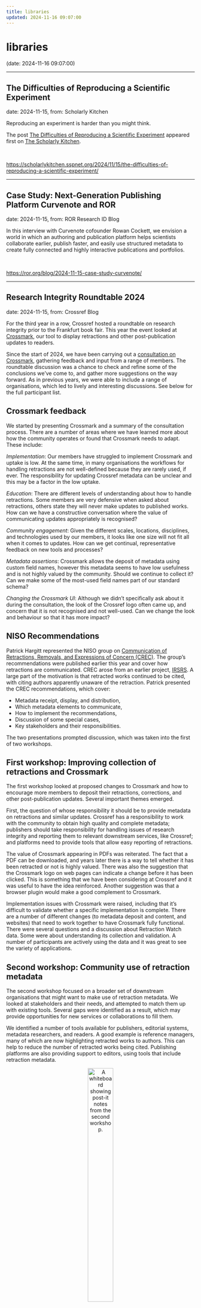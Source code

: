 ```yaml
---
title: libraries
updated: 2024-11-16 09:07:00
---
```


# libraries

(date: 2024-11-16 09:07:00)

---

## The Difficulties of Reproducing a Scientific Experiment

date: 2024-11-15, from: Scholarly Kitchen

<p>Reproducing an experiment is harder than you might think.</p>
<p>The post <a href="https://scholarlykitchen.sspnet.org/2024/11/15/the-difficulties-of-reproducing-a-scientific-experiment/">The Difficulties of Reproducing a Scientific Experiment</a> appeared first on <a href="https://scholarlykitchen.sspnet.org">The Scholarly Kitchen</a>.</p>
 

<br> 

<https://scholarlykitchen.sspnet.org/2024/11/15/the-difficulties-of-reproducing-a-scientific-experiment/>

---

## Case Study: Next-Generation Publishing Platform Curvenote and ROR

date: 2024-11-15, from: ROR Research ID Blog

In this interview with Curvenote cofounder Rowan Cockett, we envision a world in which an authoring and publication platform helps scientists collaborate earlier, publish faster, and easily use structured metadata to create fully connected and highly interactive publications and portfolios. 

<br> 

<https://ror.org/blog/2024-11-15-case-study-curvenote/>

---

## Research Integrity Roundtable 2024

date: 2024-11-15, from: Crossref Blog

<p>For the third year in a row, Crossref hosted a roundtable on research integrity prior to the Frankfurt book fair. This year the event looked at <a href="https://www.crossref.org/documentation/crossmark/" target="_blank">Crossmark</a>, our tool to display retractions and other post-publication updates to readers.</p>
<p>Since the start of 2024, we have been carrying out a <a href="https://www.crossref.org/blog/crossmark-community-consultation-what-did-we-learn/" target="_blank">consultation on Crossmark</a>, gathering feedback and input from a range of members. The roundtable discussion was a chance to check and refine some of the conclusions we’ve come to, and gather more suggestions on the way forward. As in previous years, we were able to include a range of organisations, which led to lively and interesting discussions. See below for the full participant list.</p>
<h2 id="crossmark-feedback">Crossmark feedback</h2>
<p>We started by presenting Crossmark and a summary of the consultation process. There are a number of areas where we have learned more about how the community operates or found that Crossmark needs to adapt. These include:</p>
<p><em>Implementation</em>: Our members have struggled to implement Crossmark and uptake is low. At the same time, in many organisations the workflows for handling retractions are not well-defined because they are rarely used, if ever. The responsibility for updating Crossref metadata can be unclear and this may be a factor in the low uptake.</p>
<p><em>Education</em>: There are different levels of understanding about how to handle retractions. Some members are very defensive when asked about retractions, others state they will never make updates to published works. How can we have a constructive conversation where the value of communicating updates appropriately is recognised?</p>
<p><em>Community engagement</em>: Given the different scales, locations, disciplines, and technologies used by our members, it looks like one size will not fit all when it comes to updates. How can we get continual, representative feedback on new tools and processes?</p>
<p><em>Metadata assertions</em>: Crossmark allows the deposit of metadata using custom field names, however this metadata seems to have low usefulness and is not highly valued by the community. Should we continue to collect it? Can we make some of the most-used field names part of our standard schema?</p>
<p><em>Changing the Crossmark UI</em>: Although we didn’t specifically ask about it during the consultation, the look of the Crossref logo often came up, and concern that it is not recognised and not well-used. Can we change the look and behaviour so that it has more impact?</p>
<h2 id="niso-recommendations">NISO Recommendations</h2>
<p>Patrick Hargitt represented the NISO group on <a href="https://www.niso.org/standards-committees/crec" target="_blank">Communication of Retractions, Removals, and Expressions of Concern (CREC)</a>. The group’s recommendations were published earlier this year and cover how retractions are communicated. CREC arose from an earlier project, <a href="https://doi.org/10.1186/s41073-022-00125-x" target="_blank">IRSRS</a>. A large part of the motivation is that retracted works continued to be cited, with citing authors apparently unaware of the retraction.
Patrick presented the CREC recommendations, which cover:</p>
<ul>
<li>Metadata receipt, display, and distribution,</li>
<li>Which metadata elements to communicate,</li>
<li>How to implement the recommendations,</li>
<li>Discussion of some special cases,</li>
<li>Key stakeholders and their responsibilities.</li>
</ul>
<p>The two presentations prompted discussion, which was taken into the first of two workshops.</p>
<h2 id="first-workshop-improving-collection-of-retractions-and-crossmark">First workshop: Improving collection of retractions and Crossmark</h2>
<p>The first workshop looked at proposed changes to Crossmark and how to encourage more members to deposit their retractions, corrections, and other post-publication updates. Several important themes emerged.</p>
<p>First, the question of whose responsibility it should be to provide metadata on retractions and similar updates. Crossref has a responsibility to work with the community to obtain high quality and complete metadata; publishers should take responsibility for handling issues of research integrity and reporting them to relevant downstream services, like Crossref; and platforms need to provide tools that allow easy reporting of retractions.</p>
<p>The value of Crossmark appearing in PDFs was reiterated. The fact that a PDF can be downloaded, and years later there is a way to tell whether it has been retracted or not is highly valued. There was also the suggestion that the Crossmark logo on web pages can indicate a change before it has been clicked. This is something that we have been considering at Crossref and it was useful to have the idea reinforced. Another suggestion was that a browser plugin would make a good complement to Crossmark.</p>
<p>Implementation issues with Crossmark were raised, including that it’s difficult to validate whether a specific implementation is complete. There are a number of different changes (to metadata deposit and content, and websites) that need to work together to have Crossmark fully functional. There were several questions and a discussion about Retraction Watch data. Some were about understanding its collection and validation. A number of participants are actively using the data and it was great to see the variety of applications.</p>
<h2 id="second-workshop-community-use-of-retraction-metadata">Second workshop: Community use of retraction metadata</h2>
<p>The second workshop focused on a broader set of downstream organisations that might want to make use of retraction metadata. We looked at stakeholders and their needs, and attempted to match them up with existing tools. Several gaps were identified as a result, which may provide opportunities for new services or collaborations to fill them.</p>
<p>We identified a number of tools available for publishers, editorial systems, metadata researchers, and readers. A good example is reference managers, many of which are now highlighting retracted works to authors. This can help to reduce the number of retracted works being cited. Publishing platforms are also providing support to editors, using tools that include retraction metadata.</p>
<center>
<figure><img src="https://www.crossref.org/images/blog/2024/frankfurt-roundtable-workshop2-postits.jpg"
alt="A whiteboard showing post-it notes from the second workshop." width="40%">
</figure>
</center>
<p>Some of the stakeholders identified have limited tools for identifying retractions that are relevant to them. These include funders, archives and repositories, journalists, and institutions.</p>
<p>Often, there are pathways for retraction data to be communicated but they are not being sufficiently used. There needs to be a concerted effort to improve the quality of retraction metadata for tools to function better. For example, a second author on a paper might not know that a correction or retraction is planned for their article. If their email or ORCID isn’t included in the metadata, an alerting tool wouldn’t be able to let them know. A similar argument can be made for institutions or funders if they are not well-identified in the metadata.</p>
<p>The question of standardisation of metadata was raised. It seems too early to implement a full set of standards at the moment. CREC and similar initiatives have documented and accommodated for a range of practices while providing guidance and principles to work towards. More discussion is needed in the community to work out paths that could be applied across the broad spectrum of scholarly communication.</p>
<h2 id="conclusion">Conclusion</h2>
<p>The event was very valuable in bringing up a range of topics related to retraction and communication of post-publication changes to scholarly works. We are grateful to all of the participants for their contributions and sharing their diverse experience and opinions with us.</p>
<p>Research integrity is an area of flux, with significant changes over the past few years. While there has been progress, there remain gaps in metadata and tools to communicate retractions. This is something that Crossref will continue to contribute to, and Crossmark clearly still has a role to play.</p>
<p>Some of the ideas and suggestions from the discussion can be implemented in the near future. Others need further development, and we will continue to engage the community. Reading this, there may be topics where you feel you have a role to play. We are keen to partner with other organisations in this space as we continue to improve the transparency and communication of metadata for post-publication updates.</p>
<h2 id="participants">Participants</h2>
<p>Many thanks to the participants. Here is the full list of those that attended:</p>
<table>
<thead>
<tr>
<th>Name</th>
<th>Role</th>
<th>Organisation</th>
</tr>
</thead>
<tbody>
<tr>
<td>Aaron Wood</td>
<td>Head, Product &amp; Content Management</td>
<td>American Psychological Association</td>
</tr>
<tr>
<td>Adya Misra</td>
<td>Associate Director, Research Integrity</td>
<td>Sage</td>
</tr>
<tr>
<td>Bianca Kramer</td>
<td></td>
<td>Sesame Open Science</td>
</tr>
<tr>
<td>Constanze Schelhorn</td>
<td>Head of Indexing</td>
<td>MDPI</td>
</tr>
<tr>
<td>Guillaume Cabanac</td>
<td>Full Professor</td>
<td>University of Toulouse</td>
</tr>
<tr>
<td>Hong Zhou</td>
<td>Director of AI Product</td>
<td>Wiley</td>
</tr>
<tr>
<td>Jennifer Wright</td>
<td>Head of Publication Ethics and Research Integrity</td>
<td>Cambridge University Press</td>
</tr>
<tr>
<td>Johanssen Obanda</td>
<td>Community Engagement Manager</td>
<td>Crossref</td>
</tr>
<tr>
<td>Joris van Rossum</td>
<td>Program Director</td>
<td>STM Solutions</td>
</tr>
<tr>
<td>Kathryn Weber-Boer</td>
<td>Data &amp; Analytics</td>
<td>Digital Science</td>
</tr>
<tr>
<td>Kornelia Korzec</td>
<td>Director of Community</td>
<td>Crossref</td>
</tr>
<tr>
<td>Kruna Vukmirovic</td>
<td>Publisher- Journals</td>
<td>The Institution of Engineering and Technology</td>
</tr>
<tr>
<td>Lena Stoll</td>
<td>Product Manager</td>
<td>Crossref</td>
</tr>
<tr>
<td>Leslie McIntosh</td>
<td>VP, Research Integrity</td>
<td>Digital Science</td>
</tr>
<tr>
<td>Liying Yang</td>
<td>Professor</td>
<td>CAS Library</td>
</tr>
<tr>
<td>Luis Montilla</td>
<td>Technical Community Manager</td>
<td>Crossref</td>
</tr>
<tr>
<td>Madhura Amdekar</td>
<td>Community Engagement Manager</td>
<td>Crossref</td>
</tr>
<tr>
<td>Martyn Rittman</td>
<td>Progam Lead</td>
<td>Crossref</td>
</tr>
<tr>
<td>Maryna Kovalyova</td>
<td>Member Experience Manager</td>
<td>Crossref</td>
</tr>
<tr>
<td>Mina Roussenova</td>
<td>Project Manager, Strategic Projects</td>
<td>Karger</td>
</tr>
<tr>
<td>Osnat Vilenchik</td>
<td>VP Content Operations</td>
<td>Ex Libris, part of Clarivate</td>
</tr>
<tr>
<td>Patrick Hargitt</td>
<td>Senior Director of Product Management</td>
<td>Atypon/Wiley</td>
</tr>
<tr>
<td>Paul Davis</td>
<td>Tech Support &amp; R&amp;D Analyst</td>
<td>Crossref</td>
</tr>
<tr>
<td>Sami Benchekroun</td>
<td>CEO</td>
<td>Morressier</td>
</tr>
<tr>
<td>Scott Delman</td>
<td>Director of Publications</td>
<td>Association of Computing Machinery (ACM)</td>
</tr>
<tr>
<td>Shilpi Mehra</td>
<td>Head, Research Integrity &amp; Paperpal Preflight</td>
<td>Cactus Communications</td>
</tr>
<tr>
<td>Sichao Tong</td>
<td></td>
<td>Chinese Academy of Sciences, Library</td>
</tr>
</tbody>
</table> 

<br> 

<https://www.crossref.org/blog/research-integrity-roundtable-2024/>

---

## Accessibility in the SciELO Program: current status and future prospects – Part 2

date: 2024-11-14, from: SciELO in Perspective

<p>The SciELO Accessibility Interdisciplinary Working Group has been developing actions for the production and dissemination of open science with accessibility, making improvements to the sites that use the SciELO methodology, awareness-raising activities and partnerships with publishing teams. These and other practices are planned for the next four years. <span class="ellipsis">&#8230;</span> <span class="more-link-wrap"><a href="https://blog.scielo.org/en/2024/11/14/accessibility-in-the-scielo-program-pt-2/" class="more-link"><span>Read More &#8594;</span></a></span></p>
<p>The post <a href="https://blog.scielo.org/en/2024/11/14/accessibility-in-the-scielo-program-pt-2/">Accessibility in the SciELO Program: current status and future prospects – Part 2</a> first appeared on <a href="https://blog.scielo.org/en">SciELO in Perspective</a>.</p> 

<br> 

<https://blog.scielo.org/en/2024/11/14/accessibility-in-the-scielo-program-pt-2/>

---

## Kitchen Essentials: An Interview with Anita Bandrowski of SciCrunch

date: 2024-11-14, from: Scholarly Kitchen

<p>In today's post is a Kitchen Essentials interview, Anita Bandrowski, CEO and Co-founder of SciCrunch, talks to Alice Meadows about what they do and why it's important, her thoughts on  working in scholarly infrastructure, and more...</p>
<p>The post <a href="https://scholarlykitchen.sspnet.org/2024/11/14/kiitchen-essentials-an-interview-with-anita-bandrowski-of-scicrunch/">Kitchen Essentials: An Interview with Anita Bandrowski of SciCrunch</a> appeared first on <a href="https://scholarlykitchen.sspnet.org">The Scholarly Kitchen</a>.</p>
 

<br> 

<https://scholarlykitchen.sspnet.org/2024/11/14/kiitchen-essentials-an-interview-with-anita-bandrowski-of-scicrunch/>

---

## Guest Post – Driving Change in Ukrainian Scholarly Publishing: An Interview with Ganna Kharlamova

date: 2024-11-13, from: Scholarly Kitchen

<p>An interview with Ganna Kharlamova, who is working to changing the way scholarly communications and publishing are conducted in Ukraine.</p>
<p>The post <a href="https://scholarlykitchen.sspnet.org/2024/11/13/guest-post-driving-change-in-ukranian-scholarly-publishing-an-interview-with-ganna-kharlamova/">Guest Post – Driving Change in Ukrainian Scholarly Publishing: An Interview with Ganna Kharlamova</a> appeared first on <a href="https://scholarlykitchen.sspnet.org">The Scholarly Kitchen</a>.</p>
 

<br> 

<https://scholarlykitchen.sspnet.org/2024/11/13/guest-post-driving-change-in-ukranian-scholarly-publishing-an-interview-with-ganna-kharlamova/>

---

## The Masqueraders, by Georgette Heyer

date: 2024-11-13, from: Standard Ebooks, new releaases

Two siblings, disguised as members of the opposite sex, navigate the intrigues of 18th-century London while falling in love with unsuspecting suitors. 

<br> 

<https://standardebooks.org/ebooks/georgette-heyer/the-masqueraders>

---

## Learning-by-doing in Data Markets

date: 2024-11-13, from: ETH Zurich, recently added

Dubus, Antoine; Sand-Zantman, Wilfried 

<br> 

<http://hdl.handle.net/20.500.11850/705153>

---

## Leviathan, by Thomas Hobbes

date: 2024-11-12, from: Standard Ebooks, new releaases

Hobbes explores a vision of the ideal state, in which people cede certain freedoms to a sovereign power in exchange for security and stability. 

<br> 

<https://standardebooks.org/ebooks/thomas-hobbes/leviathan>

---

## Short Fiction, by E. M. Forster

date: 2024-11-12, from: Standard Ebooks, new releaases

A collection of E. M. Forster’s short stories, ordered by date of their original publication. 

<br> 

<https://standardebooks.org/ebooks/e-m-forster/short-fiction>

---

## Green Open Access – Free for Authors But at a Cost for Readers

date: 2024-11-12, from: Scholarly Kitchen

<p>Pursuit of Green open access rather than Gold not only preserves the subscription system but also imposes hidden costs on readers.</p>
<p>The post <a href="https://scholarlykitchen.sspnet.org/2024/11/12/green-open-access-free-for-authors-but-at-a-cost-for-readers/">Green Open Access &#8211; Free for Authors But at a Cost for Readers</a> appeared first on <a href="https://scholarlykitchen.sspnet.org">The Scholarly Kitchen</a>.</p>
 

<br> 

<https://scholarlykitchen.sspnet.org/2024/11/12/green-open-access-free-for-authors-but-at-a-cost-for-readers/>

---

## The Practice and Theory of Bolshevism, by Bertrand Russell

date: 2024-11-11, from: Standard Ebooks, new releaases

Bertrand Russell travels to post-revolutionary Russia to see if Bolshevism achieves its communist aspirations. 

<br> 

<https://standardebooks.org/ebooks/bertrand-russell/the-practice-and-theory-of-bolshevism>

---

## Sticks and Stones, by Lewis Mumford

date: 2024-11-11, from: Standard Ebooks, new releaases

Lewis Mumford discusses the effects of architecture on American society throughout history. 

<br> 

<https://standardebooks.org/ebooks/lewis-mumford/sticks-and-stones>

---

## A Vindication of the Rights of Woman, by Mary Wollstonecraft

date: 2024-11-11, from: Standard Ebooks, new releaases

Wollstonecraft argues for equal treatment of women in society, especially in matters of education. 

<br> 

<https://standardebooks.org/ebooks/mary-wollstonecraft/a-vindication-of-the-rights-of-woman>

---

## How the SDGs Are Shaping the Research Agenda, and What Publishers Need to Know and Do

date: 2024-11-11, from: Scholarly Kitchen

<p>Insights from a recent study looking at how the UN’s Sustainable Development Goals (SDGs) are influencing research, including recommendations for publishers' next steps.</p>
<p>The post <a href="https://scholarlykitchen.sspnet.org/2024/11/11/how-the-sdgs-are-shaping-the-research-agenda-and-what-publishers-need-to-know-and-do/">How the SDGs Are Shaping the Research Agenda, and What Publishers Need to Know and Do</a> appeared first on <a href="https://scholarlykitchen.sspnet.org">The Scholarly Kitchen</a>.</p>
 

<br> 

<https://scholarlykitchen.sspnet.org/2024/11/11/how-the-sdgs-are-shaping-the-research-agenda-and-what-publishers-need-to-know-and-do/>

---

## Machbarkeitsstudie für die Optimierung des Hauptsitzes der SV Sparkassenversicherung, Löwentorstr. 65, Stuttgart

date: 2024-11-11, from: ETH Zurich, recently added

Göswein, Verena; Belizario-Silva, Fernanda 

<br> 

<http://hdl.handle.net/20.500.11850/705042>

---

## Formation of a GNSS network in space based on geodetic satellite missions

date: 2024-11-10, from: ETH Zurich, recently added

Müller, Lukas; Rothacher, Markus; Soja, Benedikt; Jäggi, Adrian; Arnold, Daniel 

<br> 

<http://hdl.handle.net/20.500.11850/704477>

---

## Coffee Lecture: Protecting Yourself from Fraudulent Publishers

date: 2024-11-09, from: ETH Zurich Research Archives

Visit or Coffee Lecture on 27 November. Read more<img src="https://analytics.library.ethz.ch/piwik.php?idsite=1&amp;rec=1&amp;url=https%3A%2F%2Frc-blog.ethz.ch%2Fen%2Fcoffee-lecture-protecting-yourself-from-fraudulent-publishers%2F&amp;action_name=Coffee+Lecture%3A+Protecting+Yourself+from+Fraudulent+Publishers&amp;urlref=https%3A%2F%2Frc-blog.ethz.ch%2Fen%2Ffeed%2F" style="border:0;width:0;height:0" width="0" height="0" alt="" /> 

<br> 

<https://rc-blog.ethz.ch/en/coffee-lecture-protecting-yourself-from-fraudulent-publishers/>

